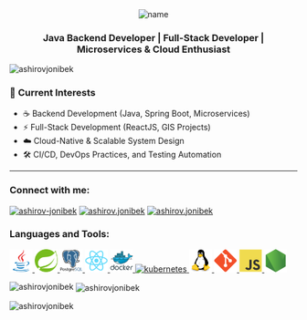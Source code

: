 <div id="header" align="center">
    <img src="https://readme-typing-svg.herokuapp.com?size=25&color=667395&vCenter=true&width=250&height=30&lines=Ashirov+Jonibek+;Hi+I'm+Ashirov+Jonibek++:)++++" width=220 alt="name">
</div>
<h3 align="center">Java Backend Developer | Full-Stack Developer | Microservices & Cloud Enthusiast</h3>

<p align="left"> <img src="https://komarev.com/ghpvc/?username=ashirovjonibek&label=Profile%20views&color=0e75b6&style=flat" alt="ashirovjonibek" /> </p>

### 🧩 **Current Interests**

* ☕ Backend Development (Java, Spring Boot, Microservices)
* ⚡ Full-Stack Development (ReactJS, GIS Projects)
* ☁️ Cloud-Native & Scalable System Design
* 🛠 CI/CD, DevOps Practices, and Testing Automation

---

<h3 align="left">Connect with me:</h3>
<p align="left">
<a href="https://linkedin.com/in/ashirov-jonibek" target="blank"><img align="center" src="https://raw.githubusercontent.com/rahuldkjain/github-profile-readme-generator/master/src/images/icons/Social/linked-in-alt.svg" alt="ashirov-jonibek" height="30" width="40" /></a>
<a href="https://facebook.com/ashirov.jonibek" target="blank"><img align="center" src="https://raw.githubusercontent.com/rahuldkjain/github-profile-readme-generator/master/src/images/icons/Social/facebook.svg" alt="ashirov.jonibek" height="30" width="40" /></a>
<a href="https://instagram.com/ashirov.jonibek" target="blank"><img align="center" src="https://raw.githubusercontent.com/rahuldkjain/github-profile-readme-generator/master/src/images/icons/Social/instagram.svg" alt="ashirov.jonibek" height="30" width="40" /></a>
</p>

<h3 align="left">Languages and Tools:</h3>
<p align="left">
<a href="https://www.java.com/" target="_blank"> <img src="https://raw.githubusercontent.com/devicons/devicon/master/icons/java/java-original.svg" alt="java" width="40" height="40"/> </a>
<a href="https://spring.io/projects/spring-boot" target="_blank"> <img src="https://raw.githubusercontent.com/devicons/devicon/master/icons/spring/spring-original.svg" alt="spring" width="40" height="40"/> </a>
<a href="https://www.postgresql.org" target="_blank"> <img src="https://raw.githubusercontent.com/devicons/devicon/master/icons/postgresql/postgresql-original-wordmark.svg" alt="postgresql" width="40" height="40"/> </a>
<a href="https://react.dev/" target="_blank"> <img src="https://raw.githubusercontent.com/devicons/devicon/master/icons/react/react-original.svg" alt="react" width="40" height="40"/> </a>
<a href="https://www.docker.com/" target="_blank"> <img src="https://raw.githubusercontent.com/devicons/devicon/master/icons/docker/docker-original-wordmark.svg" alt="docker" width="40" height="40"/> </a>
<a href="https://kubernetes.io" target="_blank"> <img src="https://www.vectorlogo.zone/logos/kubernetes/kubernetes-icon.svg" alt="kubernetes" width="40" height="40"/> </a>
<a href="https://www.linux.org/" target="_blank"> <img src="https://raw.githubusercontent.com/devicons/devicon/master/icons/linux/linux-original.svg" alt="linux" width="40" height="40"/> </a>
<a href="https://git-scm.com/" target="_blank"> <img src="https://raw.githubusercontent.com/devicons/devicon/master/icons/git/git-original.svg" alt="git" width="40" height="40"/> </a>
<a href="https://www.javascript.com/" target="_blank"> <img src="https://raw.githubusercontent.com/devicons/devicon/master/icons/javascript/javascript-original.svg" alt="javascript" width="40" height="40"/> </a>
<a href="https://nodejs.org/" target="_blank"> <img src="https://raw.githubusercontent.com/devicons/devicon/master/icons/nodejs/nodejs-original.svg" alt="nodejs" width="40" height="40"/> </a>
</p>

<p><img align="left" src="https://github-readme-stats.vercel.app/api/top-langs?username=ashirovjonibek&show_icons=true&locale=en&layout=compact" alt="ashirovjonibek" /></p>

<p>&nbsp;<img align="center" src="https://github-readme-stats.vercel.app/api?username=ashirovjonibek&show_icons=true&locale=en" alt="ashirovjonibek" /></p>

<p><img align="center" src="https://github-readme-streak-stats.herokuapp.com/?user=ashirovjonibek&" alt="ashirovjonibek" /></p>
